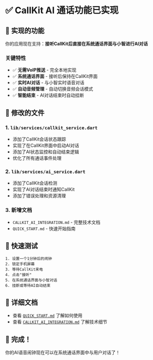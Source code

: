 # ✅ CallKit AI 通话功能已实现

## 🎯 实现的功能

你的应用现在支持：**接听CallKit后直接在系统通话界面与小智进行AI对话**

### 关键特性
- ✅ **无需VoIP推送** - 完全本地实现
- ✅ **系统通话界面** - 接听后保持在CallKit界面
- ✅ **实时AI对话** - 与小智实时语音对话
- ✅ **自动音频管理** - 自动切换音频会话模式
- ✅ **智能结束** - AI对话结束时自动挂断

## 🔧 修改的文件

### 1. `lib/services/callkit_service.dart`
- 添加了CallKit会话状态跟踪
- 实现了在CallKit界面中启动AI对话
- 添加了AI状态监控和自动结束逻辑
- 优化了所有通话事件处理

### 2. `lib/services/ai_service.dart`
- 添加了CallKit会话检测
- 实现了AI对话结束时通知CallKit
- 添加了错误处理和资源清理

### 3. 新增文档
- `CALLKIT_AI_INTEGRATION.md` - 完整技术文档
- `QUICK_START.md` - 快速开始指南

## 🚀 快速测试

```
1. 设置一个1分钟后的闹钟
2. 锁定手机屏幕
3. 等待CallKit来电
4. 点击"接听"
5. 在系统通话界面与小智对话
6. 挂断或等待AI自动结束
```

## 📖 详细文档

- 查看 [`QUICK_START.md`](QUICK_START.md) 了解如何使用
- 查看 [`CALLKIT_AI_INTEGRATION.md`](CALLKIT_AI_INTEGRATION.md) 了解技术细节

## 🎉 完成！

你的AI语音闹钟现在可以在系统通话界面中与用户对话了！
